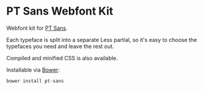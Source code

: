 # PT Sans Webfont Kit

Webfont kit for [PT Sans](http://www.fontsquirrel.com/fonts/PT-Sans).

Each typeface is split into a separate Less partial, so it's easy to choose the typefaces you need and leave the rest out.

Compiled and minified CSS is also available.

Installable via [Bower](http://bower.io):

    bower install pt-sans